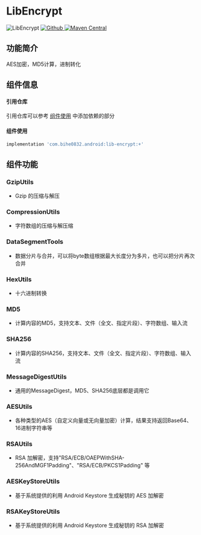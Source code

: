 # LibEncrypt

![LibEncrypt](https://img.shields.io/badge/AndroidAppFactory-LibEncrypt-brightgreen)
[ ![Github](https://img.shields.io/badge/Github-LibEncrypt-brightgreen?style=social) ](https://github.com/bihe0832/AndroidAppFactory/tree/master/LibEncrypt)
[ ![Maven Central](https://img.shields.io/maven-central/v/com.bihe0832.android/lib-encrypt) ](https://search.maven.org/artifact/com.bihe0832.android/lib-encrypt)


## 功能简介

AES加密，MD5计算，进制转化

## 组件信息

#### 引用仓库

引用仓库可以参考 [组件使用](./../start.md) 中添加依赖的部分

#### 组件使用

```groovy
implementation 'com.bihe0832.android:lib-encrypt:+'
```

## 组件功能

### GzipUtils

- Gzip 的压缩与解压

### CompressionUtils

- 字符数组的压缩与解压缩

### DataSegmentTools

- 数据分片与合并，可以将byte数组根据最大长度分为多片，也可以把分片再次合并

###  HexUtils

- 十六进制转换
    
### MD5

- 计算内容的MD5，支持文本、文件（全文、指定片段）、字符数组、输入流  

### SHA256

- 计算内容的SHA256，支持文本、文件（全文、指定片段）、字符数组、输入流  

### MessageDigestUtils

- 通用的MessageDigest，MD5、SHA256底层都是调用它

### AESUtils

- 各种类型的AES（自定义向量或无向量加密）计算，结果支持返回Base64、16进制字符串等

### RSAUtils

- RSA 加解密，支持"RSA/ECB/OAEPWithSHA-256AndMGF1Padding"、"RSA/ECB/PKCS1Padding" 等

### AESKeyStoreUtils

- 基于系统提供的利用 Android Keystore 生成秘钥的 AES 加解密

### RSAKeyStoreUtils

- 基于系统提供的利用 Android Keystore 生成秘钥的 RSA 加解密


